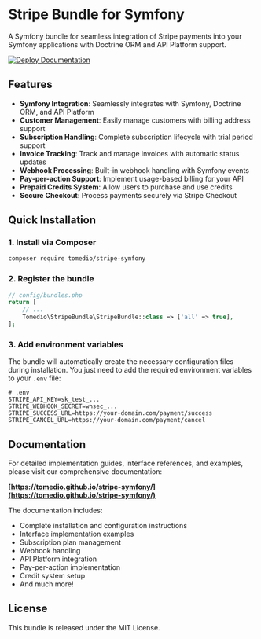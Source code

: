 # Stripe Bundle for Symfony

A Symfony bundle for seamless integration of Stripe payments into your Symfony applications with Doctrine ORM and API Platform support.

[![Deploy Documentation](https://github.com/tomedio/stripe-symfony/actions/workflows/deploy-docs.yml/badge.svg)](https://github.com/tomedio/stripe-symfony/actions/workflows/deploy-docs.yml)

## Features

- **Symfony Integration**: Seamlessly integrates with Symfony, Doctrine ORM, and API Platform
- **Customer Management**: Easily manage customers with billing address support
- **Subscription Handling**: Complete subscription lifecycle with trial period support
- **Invoice Tracking**: Track and manage invoices with automatic status updates
- **Webhook Processing**: Built-in webhook handling with Symfony events
- **Pay-per-action Support**: Implement usage-based billing for your API
- **Prepaid Credits System**: Allow users to purchase and use credits
- **Secure Checkout**: Process payments securely via Stripe Checkout

## Quick Installation

### 1. Install via Composer

```bash
composer require tomedio/stripe-symfony
```

### 2. Register the bundle

```php
// config/bundles.php
return [
    // ...
    Tomedio\StripeBundle\StripeBundle::class => ['all' => true],
];
```

### 3. Add environment variables

The bundle will automatically create the necessary configuration files during installation. You just need to add the required environment variables to your `.env` file:

```
# .env
STRIPE_API_KEY=sk_test_...
STRIPE_WEBHOOK_SECRET=whsec_...
STRIPE_SUCCESS_URL=https://your-domain.com/payment/success
STRIPE_CANCEL_URL=https://your-domain.com/payment/cancel
```

## Documentation

For detailed implementation guides, interface references, and examples, please visit our comprehensive documentation:

**[https://tomedio.github.io/stripe-symfony/](https://tomedio.github.io/stripe-symfony/)**

The documentation includes:

- Complete installation and configuration instructions
- Interface implementation examples
- Subscription plan management
- Webhook handling
- API Platform integration
- Pay-per-action implementation
- Credit system setup
- And much more!

## License

This bundle is released under the MIT License.

